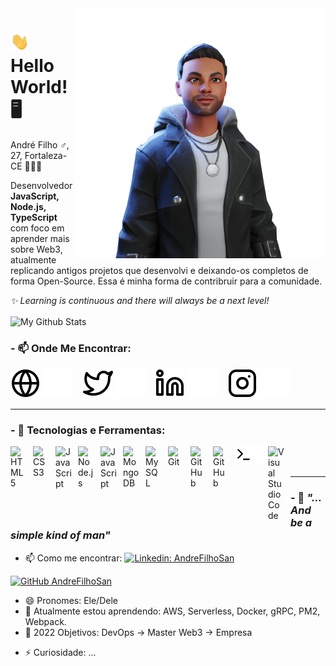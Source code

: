 <img src="./img/ReadyPlayerMe-Avatar.png" min-width="400px" max-width="400px" width="400px" align="right">

# <img src="./img/hi.gif" width="30px"> Hello World! 🖥️

André Filho ♂️, 27, Fortaleza-CE 🙋🏾‍♂️

Desenvolvedor **JavaScript, Node.js, TypeScript** com foco em aprender mais sobre Web3, atualmente replicando antigos projetos que desenvolvi e deixando-os completos de forma Open-Source. Essa é minha forma de contribruir para a comunidade.

_✨ Learning is continuous and there will always be a next level!_

<img align="center" src="https://github-readme-stats.vercel.app/api/top-langs/?username=andrefilhosan&layout=compact&theme=radical" alt="My Github Stats">

### - 📫 Onde Me Encontrar:

[![website](./img/globe-light.svg)](https://AndreFilhoSan.com#gh-light-mode-only)
[![website](./img/globe-dark.svg)](https://AndreFilhoSan.com#gh-dark-mode-only)
&nbsp;&nbsp;
[![website](./img/twitter-light.svg)](https://twitter.com/AndreFilhoSan#gh-light-mode-only)
[![website](./img/twitter-dark.svg)](https://twitter.com/AndreFilhoSan#gh-dark-mode-only)
&nbsp;&nbsp;
[![website](./img/linkedin-light.svg)](https://linkedin.com/in/AndreFilhoSan#gh-light-mode-only)
[![website](./img/linkedin-dark.svg)](https://linkedin.com/in/AndreFilhoSan#gh-dark-mode-only)
&nbsp;&nbsp;
[![website](./img/instagram-light.svg)](https://instagram.com/AndreFilhoSan#gh-light-mode-only)
[![website](./img/instagram-dark.svg)](https://instagram.com/AndreFilhoSan#gh-dark-mode-only)

---

### - 🧠 Tecnologias e Ferramentas:

<img align="left" alt="HTML5" width="26px" src="https://cdn.jsdelivr.net/gh/devicons/devicon/icons/html5/html5-original.svg" style="padding-right:10px;" />
<img align="left" alt="CSS3" width="26px" src="https://cdn.jsdelivr.net/gh/devicons/devicon/icons/css3/css3-original.svg" style="padding-right:10px;" />
<!-- <img align="left" alt="Sass" width="26px" src="https://cdn.jsdelivr.net/gh/devicons/devicon/icons/sass/sass-original.svg" style="padding-right:10px;" /> -->
<img align="left" alt="JavaScript" width="26px" src="https://cdn.jsdelivr.net/gh/devicons/devicon/icons/javascript/javascript-original.svg" style="padding-right:10px;" />
<!-- <img align="left" alt="React" width="26px" src="https://cdn.jsdelivr.net/gh/devicons/devicon/icons/react/react-original.svg" style="padding-right:10px;" /> -->
<img align="left" alt="Node.js" width="26px" src="https://cdn.jsdelivr.net/gh/devicons/devicon/icons/nodejs/nodejs-original.svg" style="padding-right:10px;" />
<img align="left" alt="JavaScript" width="26px" src="https://cdn.jsdelivr.net/gh/devicons/devicon/icons/typescript/typescript-original.svg" style="padding-right:10px;" />
<img align="left" alt="MongoDB" width="26px" src="https://cdn.jsdelivr.net/gh/devicons/devicon/icons/mongodb/mongodb-original.svg" style="padding-right:10px;" />
<img align="left" alt="MySQL" width="26px" src="https://cdn.jsdelivr.net/gh/devicons/devicon/icons/mysql/mysql-original.svg" style="padding-right:10px;" />

<img align="left" alt="Git" width="26px" src="https://cdn.jsdelivr.net/gh/devicons/devicon/icons/git/git-original.svg" style="padding-right:10px;" />
<img align="left" alt="GitHub" width="26px" src="https://user-images.githubusercontent.com/3369400/139447912-e0f43f33-6d9f-45f8-be46-2df5bbc91289.png#gh-dark-mode-only" style="padding-right:10px;" />
<img align="left" alt="GitHub" width="26px" src="https://user-images.githubusercontent.com/3369400/139448065-39a229ba-4b06-434b-bc67-616e2ed80c8f.png#gh-light-mode-only" style="padding-right:10px;" />
<img align="left" alt="Terminal" width="26px" src="./img/terminal-light.svg#gh-light-mode-only" />
<img align="left" alt="Terminal" width="26px" src="./img/terminal-dark.svg#gh-dark-mode-only" />
<img align="left" alt="Visual Studio Code" width="26px" src="https://cdn.jsdelivr.net/gh/devicons/devicon/icons/vscode/vscode-original.svg" style="padding-right:10px;" />

<br />
<br />

---
### - 🎵 _"…And be a simple kind of man"_

- 📫 Como me encontrar: [![Linkedin: AndreFilhoSan](https://img.shields.io/badge/-AndreFilhoSan-blue?style=flat-square&logo=Linkedin&logoColor=white&link=https://www.linkedin.com/in/AndreFilhoSan/)](https://www.linkedin.com/in/AndreFilhoSan/)

[![GitHub AndreFilhoSan](https://img.shields.io/github/followers/AndreFilhoSan?label=AndreFilhoSan&style=social)](https://github.com/AndreFilhoSan)

- 😄 Pronomes: Ele/Dele
- 🌱 Atualmente estou aprendendo: AWS, Serverless, Docker, gRPC, PM2, Webpack.
- 🥅 2022 Objetivos: DevOps -> Master Web3 -> Empresa
<!-- - 👯 ... -->
<!-- - 💬 ... -->
<!-- - 🔭 ... -->
- ⚡ Curiosidade: ...
